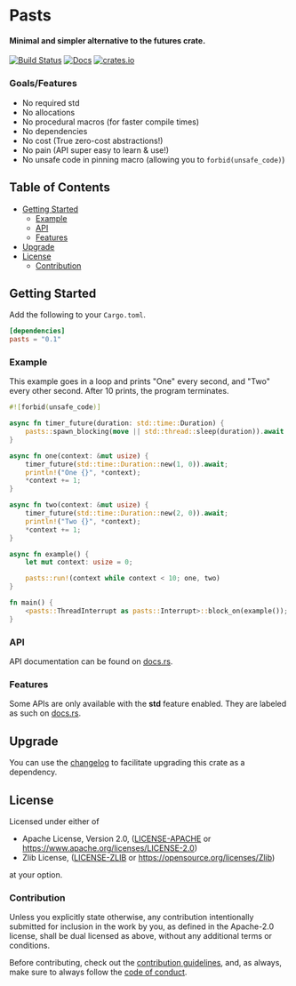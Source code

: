 # Pasts

#### Minimal and simpler alternative to the futures crate.

[![Build Status](https://api.travis-ci.org/RedAldaron/pasts.svg?branch=master)](https://travis-ci.org/RedAldaron/pasts)
[![Docs](https://docs.rs/pasts/badge.svg)](https://docs.rs/pasts)
[![crates.io](https://img.shields.io/crates/v/pasts.svg)](https://crates.io/crates/pasts)

### Goals/Features
- No required std
- No allocations
- No procedural macros (for faster compile times)
- No dependencies
- No cost (True zero-cost abstractions!)
- No pain (API super easy to learn & use!)
- No unsafe code in pinning macro (allowing you to `forbid(unsafe_code)`)

## Table of Contents
- [Getting Started](#getting-started)
   - [Example](#example)
   - [API](#api)
   - [Features](#features)
- [Upgrade](#upgrade)
- [License](#license)
   - [Contribution](#contribution)


## Getting Started
Add the following to your `Cargo.toml`.

```toml
[dependencies]
pasts = "0.1"
```

### Example
This example goes in a loop and prints "One" every second, and "Two" every other
second.  After 10 prints, the program terminates.

```rust
#![forbid(unsafe_code)]

async fn timer_future(duration: std::time::Duration) {
    pasts::spawn_blocking(move || std::thread::sleep(duration)).await
}

async fn one(context: &mut usize) {
    timer_future(std::time::Duration::new(1, 0)).await;
    println!("One {}", *context);
    *context += 1;
}

async fn two(context: &mut usize) {
    timer_future(std::time::Duration::new(2, 0)).await;
    println!("Two {}", *context);
    *context += 1;
}

async fn example() {
    let mut context: usize = 0;

    pasts::run!(context while context < 10; one, two)
}

fn main() {
    <pasts::ThreadInterrupt as pasts::Interrupt>::block_on(example());
}
```

### API
API documentation can be found on [docs.rs](https://docs.rs/pasts).

### Features
Some APIs are only available with the **std** feature enabled.  They are labeled
as such on [docs.rs](https://docs.rs/pasts).

## Upgrade
You can use the
[changelog](https://github.com/RedAldaron/pasts/blob/master/CHANGELOG.md)
to facilitate upgrading this crate as a dependency.

## License
Licensed under either of
 - Apache License, Version 2.0,
   ([LICENSE-APACHE](https://github.com/RedAldaron/pasts/blob/master/LICENSE-APACHE) or
   https://www.apache.org/licenses/LICENSE-2.0)
 - Zlib License,
   ([LICENSE-ZLIB](https://github.com/RedAldaron/pasts/blob/master/LICENSE-ZLIB) or
   https://opensource.org/licenses/Zlib)

at your option.

### Contribution
Unless you explicitly state otherwise, any contribution intentionally submitted
for inclusion in the work by you, as defined in the Apache-2.0 license, shall be
dual licensed as above, without any additional terms or conditions.

Before contributing, check out the
[contribution guidelines](https://github.com/RedAldaron/pasts/blob/master/CONTRIBUTING.md),
and, as always, make sure to always follow the
[code of conduct](https://github.com/RedAldaron/pasts/blob/master/CODEOFCONDUCT.md).
